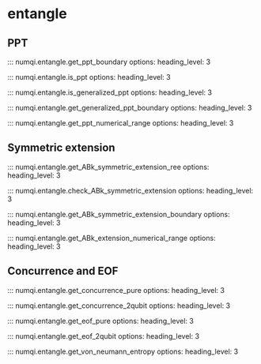 # entangle

## PPT

::: numqi.entangle.get_ppt_boundary
    options:
      heading_level: 3

::: numqi.entangle.is_ppt
    options:
      heading_level: 3

::: numqi.entangle.is_generalized_ppt
    options:
      heading_level: 3

::: numqi.entangle.get_generalized_ppt_boundary
    options:
      heading_level: 3

::: numqi.entangle.get_ppt_numerical_range
    options:
      heading_level: 3

## Symmetric extension

::: numqi.entangle.get_ABk_symmetric_extension_ree
    options:
      heading_level: 3

::: numqi.entangle.check_ABk_symmetric_extension
    options:
      heading_level: 3

::: numqi.entangle.get_ABk_symmetric_extension_boundary
    options:
      heading_level: 3

::: numqi.entangle.get_ABk_extension_numerical_range
    options:
      heading_level: 3

## Concurrence and EOF

::: numqi.entangle.get_concurrence_pure
    options:
      heading_level: 3

::: numqi.entangle.get_concurrence_2qubit
    options:
      heading_level: 3

::: numqi.entangle.get_eof_pure
    options:
      heading_level: 3

::: numqi.entangle.get_eof_2qubit
    options:
      heading_level: 3

::: numqi.entangle.get_von_neumann_entropy
    options:
      heading_level: 3

